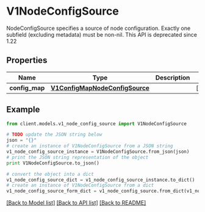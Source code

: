 # V1NodeConfigSource

NodeConfigSource specifies a source of node configuration. Exactly one subfield (excluding metadata) must be non-nil. This API is deprecated since 1.22

## Properties
Name | Type | Description | Notes
------------ | ------------- | ------------- | -------------
**config_map** | [**V1ConfigMapNodeConfigSource**](V1ConfigMapNodeConfigSource.md) |  | [optional] 

## Example

```python
from client.models.v1_node_config_source import V1NodeConfigSource

# TODO update the JSON string below
json = "{}"
# create an instance of V1NodeConfigSource from a JSON string
v1_node_config_source_instance = V1NodeConfigSource.from_json(json)
# print the JSON string representation of the object
print V1NodeConfigSource.to_json()

# convert the object into a dict
v1_node_config_source_dict = v1_node_config_source_instance.to_dict()
# create an instance of V1NodeConfigSource from a dict
v1_node_config_source_form_dict = v1_node_config_source.from_dict(v1_node_config_source_dict)
```
[[Back to Model list]](../README.md#documentation-for-models) [[Back to API list]](../README.md#documentation-for-api-endpoints) [[Back to README]](../README.md)


